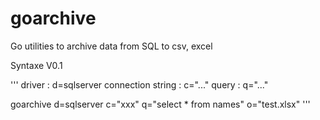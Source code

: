 # goarchive
Go utilities to archive data from SQL to csv, excel

Syntaxe V0.1

'''
driver              : d=sqlserver
connection string   : c="..."
query               : q="..."

goarchive d=sqlserver c="xxx" q="select * from names" o="test.xlsx"
'''
